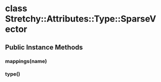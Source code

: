 # class Stretchy::Attributes::Type::SparseVector [](#class-Stretchy::Attributes::Type::SparseVector) [](#top)
 ## Public Instance Methods
 ### mappings(name) [](#method-i-mappings)
 ### type() [](#method-i-type)
 